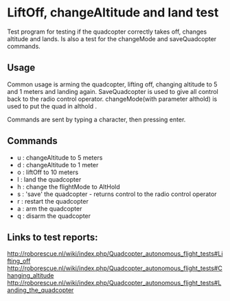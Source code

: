 LiftOff, changeAltitude and land test
=====================================
Test program for testing if the quadcopter correctly takes off, changes altitude and lands.
Is also a test for the changeMode and saveQuadcopter commands.

Usage
-----
Common usage is arming the quadcopter, lifting off, changing altitude to 5 and 1 meters and landing again.
SaveQuadcopter is used to give all control back to the radio control operator.
changeMode(with parameter althold) is used to put the quad in althold .

Commands are sent by typing a character, then pressing enter.

Commands
--------
* u : changeAltitude to 5 meters
* d : changeAltitude to 1 meter
* o : liftOff to 10 meters
* l : land the quadcopter
* h : change the flightMode to AltHold
* s : 'save' the quadcopter - returns control to the radio control operator
* r : restart the quadcopter
* a : arm the quadcopter
* q : disarm the quadcopter

Links to test reports:
----------------------
http://roborescue.nl/wiki/index.php/Quadcopter_autonomous_flight_tests#Lifting_off
http://roborescue.nl/wiki/index.php/Quadcopter_autonomous_flight_tests#Changing_altitude
http://roborescue.nl/wiki/index.php/Quadcopter_autonomous_flight_tests#Landing_the_quadcopter